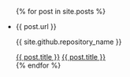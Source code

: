 <ul>
  {% for post in site.posts %}
    <li>
      <p>{{ post.url }}</p>
      <p>{{ site.github.repository_name }}</p>
      <a href="{{ post.url }}">{{ post.title }}</a>
      <a href="{{ site.github.repository_name }}{{ post.url }}">{{ post.title }}</a>
    </li>
  {% endfor %}
</ul>